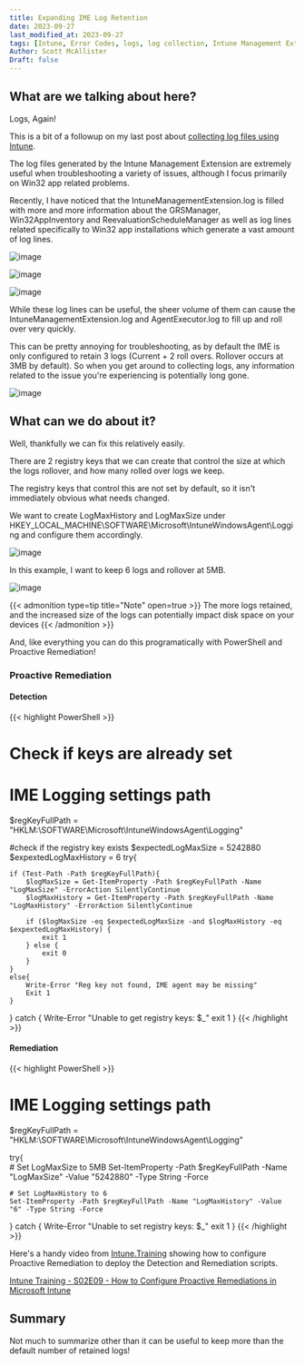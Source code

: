 ```yaml
---
title: Expanding IME Log Retention
date: 2023-09-27
last_modified_at: 2023-09-27
tags: [Intune, Error Codes, logs, log collection, Intune Management Extension, IME]
Author: Scott McAllister
Draft: false
---
```


## What are we talking about here?

Logs, Again!

This is a bit of a followup on my last post about [collecting log files using Intune](https://scotscottmca.com/posts/ExpandingIMELogRetention/). 

The log files generated by the Intune Management Extension are extremely useful when troubleshooting a variety of issues, although I focus primarily on Win32 app related problems. 

Recently, I have noticed that the IntuneManagementExtension.log is filled with more and more information about the GRSManager, Win32AppInventory and ReevaluationScheduleManager as well as log lines related specifically to Win32 app installations which generate a vast amount of log lines.

![image](https://github.com/smcallister594/scotscottmca/blob/main/assets/images/LogRetention/GRSManager.png?raw=true)

![image](https://github.com/smcallister594/scotscottmca/blob/main/assets/images/LogRetention/ReevaluationScheduleManager.png?raw=true)

![image](https://github.com/smcallister594/scotscottmca/blob/main/assets/images/LogRetention/Win32AppInventory.png?raw=true)

While these log lines can be useful, the sheer volume of them can cause the IntuneManagementExtension.log and AgentExecutor.log to fill up and roll over very quickly. 

This can be pretty annoying for troubleshooting, as by default the IME is only configured to retain 3 logs (Current + 2 roll overs. Rollover occurs at 3MB by default). So when you get around to collecting logs, any information related to the issue you're experiencing is potentially long gone. 

![image](https://github.com/smcallister594/scotscottmca/blob/main/assets/images/LogRetention/IMELogsFolder.png?raw=true)

## What can we do about it?

Well, thankfully we can fix this relatively easily. 

There are 2 registry keys that we can create that control the size at which the logs rollover, and how many rolled over logs we keep. 

The registry keys that control this are not set by default, so it isn't immediately obvious what needs changed. 

We want to create LogMaxHistory and LogMaxSize under HKEY_LOCAL_MACHINE\SOFTWARE\Microsoft\IntuneWindowsAgent\Logging and configure them accordingly. 

![image](https://github.com/smcallister594/scotscottmca/blob/main/assets/images/LogRetention/LoggingRegKeys.png?raw=true)

In this example, I want to keep 6 logs and rollover at 5MB. 

![image](https://github.com/smcallister594/scotscottmca/blob/main/assets/images/LogRetention/LoggingRegKeys_1.png?raw=true)

{{< admonition type=tip title="Note" open=true >}}
The more logs retained, and the increased size of the logs can potentially impact disk space on your devices
{{< /admonition >}}

And, like everything you can do this programatically with PowerShell and Proactive Remediation!

### Proactive Remediation 

#### Detection
{{< highlight PowerShell >}}
# Check if keys are already set

# IME Logging settings path
$regKeyFullPath = "HKLM:\SOFTWARE\Microsoft\IntuneWindowsAgent\Logging"

#check if the registry key exists
$expectedLogMaxSize = 5242880
$expextedLogMaxHistory = 6
try{

    if (Test-Path -Path $regKeyFullPath){
        $logMaxSize = Get-ItemProperty -Path $regKeyFullPath -Name "LogMaxSize" -ErrorAction SilentlyContinue
        $logMaxHistory = Get-ItemProperty -Path $regKeyFullPath -Name "LogMaxHistory" -ErrorAction SilentlyContinue

        if ($logMaxSize -eq $expectedLogMaxSize -and $logMaxHistory -eq $expextedLogMaxHistory) {
            exit 1
        } else {
            exit 0
        }
    }
    else{
        Write-Error "Reg key not found, IME agent may be missing"
        Exit 1
    }

} catch {
    Write-Error "Unable to get registry keys: $_"
    exit 1
}
{{< /highlight >}}

#### Remediation

{{< highlight PowerShell >}}
# IME Logging settings path
$regKeyFullPath = "HKLM:\SOFTWARE\Microsoft\IntuneWindowsAgent\Logging"

try{    
    # Set LogMaxSize to 5MB
    Set-ItemProperty -Path $regKeyFullPath -Name "LogMaxSize" -Value "5242880" -Type String -Force
    
    # Set LogMaxHistory to 6
    Set-ItemProperty -Path $regKeyFullPath -Name "LogMaxHistory" -Value "6" -Type String -Force
} catch {
    Write-Error "Unable to set registry keys: $_"
    exit 1
}
{{< /highlight >}}

Here's a handy video from [Intune.Training](https://Intune.Training) showing how to configure Proactive Remediation to deploy the Detection and Remediation scripts.

[Intune Training - S02E09 - How to Configure Proactive Remediations in Microsoft Intune](https://www.youtube.com/watch?v=VOBzV6GjOvI)


## Summary

Not much to summarize other than it can be useful to keep more than the default number of retained logs!